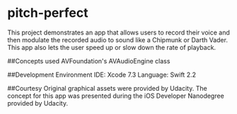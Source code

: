# pitch-perfect
This project demonstrates an app that allows users to record their voice and then modulate the recorded audio to sound like a Chipmunk or Darth Vader. This app also lets the user speed up or slow down the rate of playback.

##Concepts used
AVFoundation's AVAudioEngine class

##Development Environment
IDE: Xcode 7.3 Language: Swift 2.2

##Courtesy
Original graphical assets were provided by Udacity. The concept for this app was presented during the iOS Developer Nanodegree provided by Udacity.
